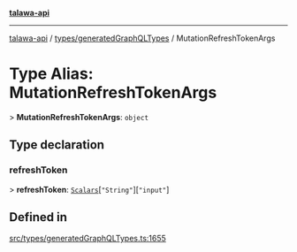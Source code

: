 [**talawa-api**](../../../README.md)

***

[talawa-api](../../../modules.md) / [types/generatedGraphQLTypes](../README.md) / MutationRefreshTokenArgs

# Type Alias: MutationRefreshTokenArgs

\> **MutationRefreshTokenArgs**: `object`

## Type declaration

### refreshToken

\> **refreshToken**: [`Scalars`](Scalars.md)\[`"String"`\]\[`"input"`\]

## Defined in

[src/types/generatedGraphQLTypes.ts:1655](https://github.com/PalisadoesFoundation/talawa-api/blob/5c5b29a0ea487bda8306089fe128f43f3be29f94/src/types/generatedGraphQLTypes.ts#L1655)
